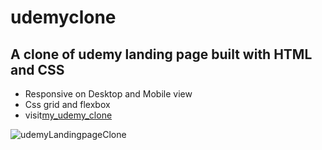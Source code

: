 
# udemyclone
## A clone of udemy landing page built with HTML  and CSS
* Responsive on Desktop and Mobile view
* Css grid and flexbox
* visit[my_udemy_clone](https://stutern-udemy.netlify.app/)

![udemyLandingpageClone](https://user-images.githubusercontent.com/80168865/220275371-02708183-0bf4-4b72-957f-905c7bed29f3.png)
